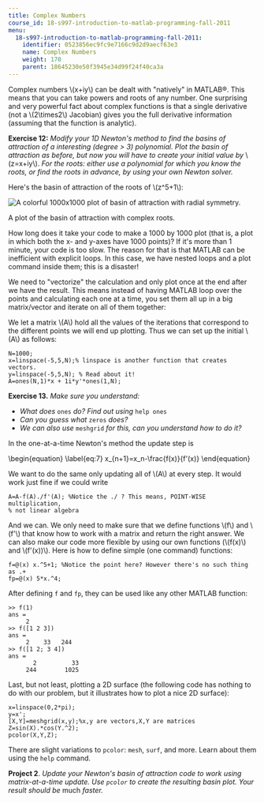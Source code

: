 ```yaml
---
title: Complex Numbers
course_id: 18-s997-introduction-to-matlab-programming-fall-2011
menu:
  18-s997-introduction-to-matlab-programming-fall-2011:
    identifier: 0523856ec9fc9e7166c9d2d9aecf63e3
    name: Complex Numbers
    weight: 170
    parent: 18645230e50f3945e34d99f24f40ca3a
---
```

Complex numbers \\(x+iy\\) can be dealt with "natively" in MATLAB®. This means that you can take powers and roots of any number. One surprising and very powerful fact about complex functions is that a single derivative (not a \\(2\\times2\\) Jacobian) gives you the full derivative information (assuming that the function is analytic).

**Exercise 12:** _Modify your 1D Newton's method to find the basins of attraction of a interesting (degree > 3) polynomial. Plot the basin of attraction as before, but now you will have to create your initial value by_ \\(z=x+iy\\). _For the roots: either use a polynomial for which you know the roots, or find the roots in advance, by using your own Newton solver._

Here's the basin of attraction of the roots of \\(z^5+1\\):

![A colorful 1000x1000 plot of basin of attraction with radial symmetry.](/courses/mathematics/18-s997-introduction-to-matlab-programming-fall-2011/vectorization/18-S997f11_unit4_img1.jpg)

A plot of the basin of attraction with complex roots.

How long does it take your code to make a 1000 by 1000 plot (that is, a plot in which both the x- and y-axes have 1000 points)? If it's more than 1 minute, your code is too slow. The reason for that is that MATLAB can be inefficient with explicit loops. In this case, we have nested loops and a plot command inside them; this is a disaster!

We need to "vectorize" the calculation and only plot once at the end after we have the result. This means instead of having MATLAB loop over the points and calculating each one at a time, you set them all up in a big matrix/vector and iterate on all of them together:

We let a matrix \\(A\\) hold all the values of the iterations that correspond to the different points we will end up plotting. Thus we can set up the initial \\(A\\) as follows:

    N=1000;
    x=linspace(-5,5,N);% linspace is another function that creates vectors.
    y=linspace(-5,5,N); % Read about it!
    A=ones(N,1)*x + 1i*y'*ones(1,N);

**Exercise 13.** _Make sure you understand:_

*   _What does_ `ones` _do? Find out using_ `help ones`
*   _Can you guess what_ `zeros` _does?_
*   _We can also use_ `meshgrid` _for this, can you understand how to do it?_

In the one-at-a-time Newton's method the update step is

\\begin{equation} \\label{eq:7} x\_{n+1}=x\_n-\\frac{f(x)}{f'(x)} \\end{equation}

We want to do the same only updating all of \\(A\\) at every step. It would work just fine if we could write

    A=A-f(A)./f'(A); %Notice the ./ ? This means, POINT-WISE multiplication,
    % not linear algebra

And we can. We only need to make sure that we define functions \\(f\\) and \\(f'\\) that know how to work with a matrix and return the right answer. We can also make our code more flexible by using our own functions (\\(f(x)\\) and \\(f'(x))\\). Here is how to define simple (one command) functions:

    f=@(x) x.^5+1; %Notice the point here? However there's no such thing as .+
    fp=@(x) 5*x.^4; 

After defining `f` and `fp`, they can be used like any other MATLAB function:

    >> f(1)
    ans =
         2
    >> f([1 2 3])
    ans =
         2    33   244
    >> f([1 2; 3 4])
    ans =
           2          33
         244        1025

Last, but not least, plotting a 2D surface (the following code has nothing to do with our problem, but it illustrates how to plot a nice 2D surface):

    x=linspace(0,2*pi);
    y=x';
    [X,Y]=meshgrid(x,y);%x,y are vectors,X,Y are matrices
    Z=sin(X).*cos(Y.^2);
    pcolor(X,Y,Z);

There are slight variations to `pcolor`: `mesh`, `surf`, and more. Learn about them using the `help` command.

**Project 2**. _Update your Newton's basin of attraction code to work using matrix-at-a-time update. Use `pcolor` to create the resulting basin plot. Your result should be_ much _faster._